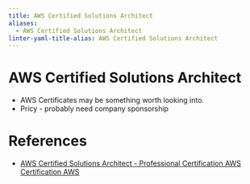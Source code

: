 ```yaml
---
title: AWS Certified Solutions Architect
aliases:
  - AWS Certified Solutions Architect
linter-yaml-title-alias: AWS Certified Solutions Architect
---
```


# AWS Certified Solutions Architect

- AWS Certificates may be something worth looking into.
- Pricy - probably need company sponsorship

# References

- [AWS Certified Solutions Architect - Professional Certification  AWS Certification  AWS](https://aws.amazon.com/certification/certified-solutions-architect-professional/)
